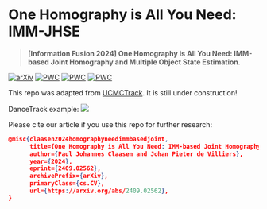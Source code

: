 # One Homography is All You Need: IMM-JHSE

> **[Information Fusion 2024] One Homography is All You Need: IMM-based Joint Homography and Multiple Object State Estimation**.

[![arXiv](https://img.shields.io/badge/arXiv-2409.02562-<COLOR>.svg)](https://arxiv.org/abs/2409.02562)
[![PWC](https://img.shields.io/endpoint.svg?url=https://paperswithcode.com/badge/interacting-multiple-model-based-joint/multiple-object-tracking-on-kitti-test-online)](https://paperswithcode.com/sota/multiple-object-tracking-on-kitti-test-online?p=interacting-multiple-model-based-joint)
[![PWC](https://img.shields.io/endpoint.svg?url=https://paperswithcode.com/badge/interacting-multiple-model-based-joint/multi-object-tracking-on-dancetrack)](https://paperswithcode.com/sota/multi-object-tracking-on-dancetrack?p=interacting-multiple-model-based-joint)
[![PWC](https://img.shields.io/endpoint.svg?url=https://paperswithcode.com/badge/interacting-multiple-model-based-joint/multi-object-tracking-on-mot17)](https://paperswithcode.com/sota/multi-object-tracking-on-mot17?p=interacting-multiple-model-based-joint)

This repo was adapted from [UCMCTrack](https://github.com/corfyi/UCMCTrack). It is still under construction!

DanceTrack example:
![](dance_example.gif)

Please cite our article if you use this repo for further research:
```json
@misc{claasen2024homographyneedimmbasedjoint,
      title={One Homography is All You Need: IMM-based Joint Homography and Multiple Object State Estimation}, 
      author={Paul Johannes Claasen and Johan Pieter de Villiers},
      year={2024},
      eprint={2409.02562},
      archivePrefix={arXiv},
      primaryClass={cs.CV},
      url={https://arxiv.org/abs/2409.02562}, 
}
```
